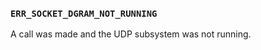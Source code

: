 ### `ERR_SOCKET_DGRAM_NOT_RUNNING`

A call was made and the UDP subsystem was not running.

<a id="ERR_SRI_PARSE"></a>
